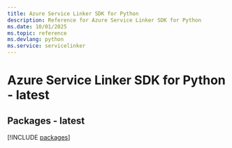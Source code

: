 ```yaml
---
title: Azure Service Linker SDK for Python
description: Reference for Azure Service Linker SDK for Python
ms.date: 10/01/2025
ms.topic: reference
ms.devlang: python
ms.service: servicelinker
---
```

# Azure Service Linker SDK for Python - latest
## Packages - latest
[!INCLUDE [packages](service-linker-index.md)]